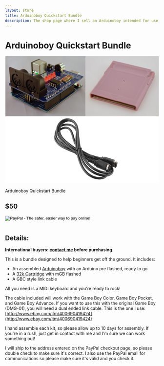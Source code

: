 ```yaml
---
layout: store
title: Arduinoboy Quickstart Bundle
description: The shop page where I sell an Arduinoboy intended for use with the Nintendo Gameboy and MIDI
---
```

# Arduinoboy Quickstart Bundle

<div class="gallery">
	<img src="/public/images/aboyquickstart/1.png" alt="Arduinoboy Quickstart Bundle" id="gallery_image">
	<p id="gallery_subtitle">Arduinoboy Quickstart Bundle</p>
</div>

## $50

<table>
<form target="paypal" action="https://www.paypal.com/cgi-bin/webscr" method="post">
<input type="hidden" name="cmd" value="_s-xclick">
<input type="hidden" name="hosted_button_id" value="WL7HJNP5CLC4Y">
<input type="image" src="/public/images/addtocart.png" border="0" name="submit" alt="PayPal - The safer, easier way to pay online!">
</form>
</table>

## Details:

**International buyers: [contact me](mailto:bro@catskull.net) before purchasing.**

This is a bundle designed to help beginners get off the ground. It includes:

 - An assembled [Arduinoboy](http://shop.catskull.net/arduinoboy) with an Arduino pre flashed, ready to go
 - A [32k Cartridge](http://shop.catskull.net/32kcart) with mGB flashed
 - A GBC style link cable

 All you need is a MIDI keyboard and you're ready to rock!
 
The cable included will work with the Game Boy Color, Game Boy Pocket, and Game Boy Advance. If you want to use this with the original Game Boy (DMG-01), you will need a dual ended link cable. This is the one I use: [http://www.ebay.com/itm/400690419424](http://www.ebay.com/itm/400690419424)
 
I hand assemble each kit, so please allow up to 10 days for assembly. If you're in a rush, just get in contact with me and I'm sure we can work something out!

I will ship to the address entered on the PayPal checkout page, so please double check to make sure it's correct. I also use the PayPal email for communications so please make sure it's valid and you check it.
